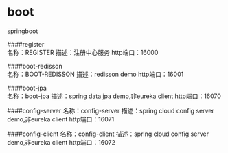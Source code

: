 # boot
springboot

####register  
    名称：REGISTER
    描述：注册中心服务
    http端口：16000
    
####boot-redisson  
    名称：BOOT-REDISSON
    描述：redisson demo
    http端口：16001
    
####boot-jpa  
    名称：boot-jpa
    描述：spring data jpa demo,非eureka client
    http端口：16070
    
####config-server
    名称：config-server
    描述：spring cloud config server demo,非eureka client
    http端口：16071
    
####config-client
    名称：config-client
    描述：spring cloud config server demo,非eureka client
    http端口：16072